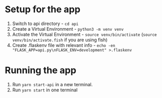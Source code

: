 # Setup for the app
1. Switch to api directory - `cd api`
2. Create a Virtual Environment - `python3 -m venv venv`
3. Activate the Virtual Environment - `source venv/bin/activate` (`source venv/bin/activate.fish` if you are using fish)
4. Create .flaskenv file with relevant info - `echo -en "FLASK_APP=api.py\nFLASK_ENV=development" >.flaskenv`

# Running the app
1. Run `yarn start-api` in a new terminal.
2. Run `yarn start` in one terminal

